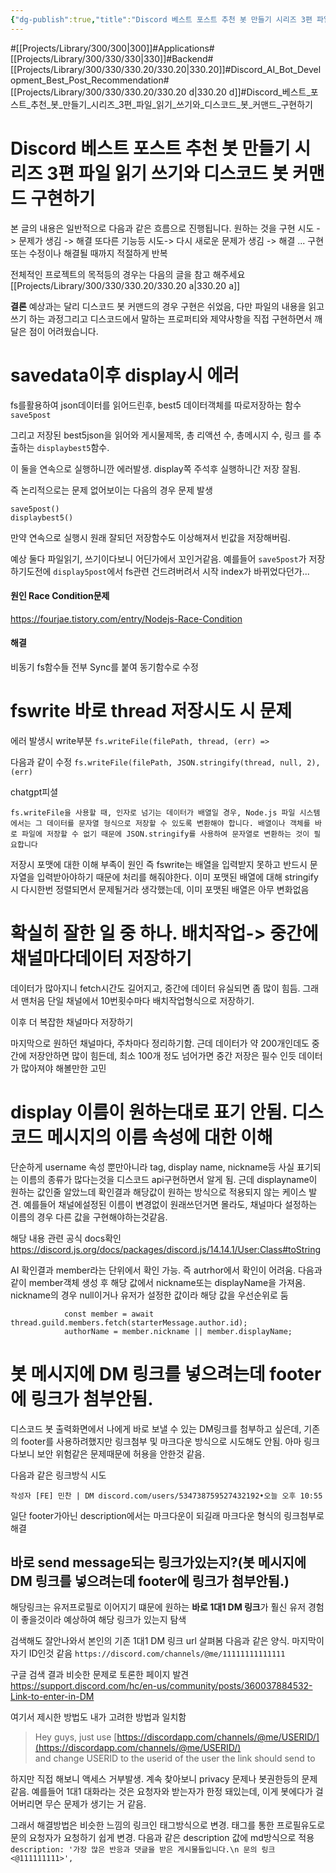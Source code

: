 ```yaml
---
{"dg-publish":true,"title":"Discord 베스트 포스트 추천 봇 만들기 시리즈 3편 파일 읽기 쓰기와 디스코드 봇 커맨드 구현하기","description":"예상과는 달리 디스코드 봇 커맨드의 경우 구현은 쉬었음, 다만 파일의 내용을 읽고 쓰기 하는 과정그리고 디스코드에서 말하는 프로퍼티와 제약사항을 직접 구현하면서 깨달은 점이 어려웠습니다.# savedata이후 display시 에러","permalink":"/projects/library/300/330/330-20/330-20-d/","dgPassFrontmatter":true,"noteIcon":"0","created":"2024-11-04T17:24:55.033+09:00","updated":"2024-11-04T22:21:02.101+09:00"}
---
```


#[[Projects/Library/300/300\|300]]#Applications#[[Projects/Library/300/330/330\|330]]#Backend#[[Projects/Library/300/330/330.20/330.20\|330.20]]#Discord_AI_Bot_Development_Best_Post_Recommendation#[[Projects/Library/300/330/330.20/330.20 d\|330.20 d]]#Discord_베스트_포스트_추천_봇_만들기_시리즈_3편_파일_읽기_쓰기와_디스코드_봇_커맨드_구현하기
# Discord 베스트 포스트 추천 봇 만들기 시리즈 3편 파일 읽기 쓰기와 디스코드 봇 커맨드 구현하기

본 글의 내용은 일반적으로  다음과 같은 흐름으로 진행됩니다.
원하는 것을 구현 시도 -> 문제가 생김 -> 해결
또다른 기능등 시도-> 다시 새로운 문제가 생김 -> 해결
... 구현 또는 수정이나 해결될 때까지 적절하게 반복

전체적인 프로젝트의 목적등의 경우는 다음의 글을 참고 해주세요
[[Projects/Library/300/330/330.20/330.20 a\|330.20 a]]

**결론**
예상과는 달리 디스코드 봇 커맨드의 경우 구현은 쉬었음, 다만 파일의 내용을 읽고 쓰기 하는 과정그리고 디스코드에서 말하는 프로퍼티와 제약사항을 직접 구현하면서 깨달은 점이 어려웠습니다.
# savedata이후 display시 에러

fs를활용하여 json데이터를 읽어드린후, best5 데이터객체를 따로저장하는 함수
 `save5post`

그리고 저장된 best5json을 읽어와 게시물제목, 총 리액션 수, 총메시지 수, 링크 를 추출하는 `displaybest5`함수.

이 둘을 연속으로 실행하니깐 에러발생.  display쪽 주석후 실행하니간 저장 잘됨.

즉 논리적으로는 문제 없어보이는 다음의 경우 문제 발생
```
save5post()
displaybest5()
```
만약 연속으로 실행시 원래 잘되던 저장함수도 이상해져서 빈값을 저장해버림.

예상
둘다 파일읽기, 쓰기이다보니 어딘가에서 꼬인거같음. 예를들어 `save5post`가 저장하기도전에 `display5post`에서 fs관련 건드려버려서 시작 index가 바뀌었다던가...

#### 원인 **Race Condition**문제
https://fourjae.tistory.com/entry/Nodejs-Race-Condition

#### 해결
비동기 fs함수들 전부  Sync를 붙여 동기함수로 수정

# fswrite 바로 thread 저장시도 시 문제


에러 발생시 write부분
`fs.writeFile(filePath, thread, (err) =>`

다음과 같이 수정
`fs.writeFile(filePath, JSON.stringify(thread, null, 2), (err)`

chatgpt피셜
```
fs.writeFile을 사용할 때, 인자로 넘기는 데이터가 배열일 경우, Node.js 파일 시스템에서는 그 데이터를 문자열 형식으로 저장할 수 있도록 변환해야 합니다. 배열이나 객체를 바로 파일에 저장할 수 없기 때문에 JSON.stringify를 사용하여 문자열로 변환하는 것이 필요합니다
```
저장시 포맷에 대한 이해 부족이 원인
즉 fswrite는 배열을 입력받지 못하고 반드시 문자열을 입력받아야하기 때문에 처리를 해줘야한다.
이미 포맷된 배열에 대해 stringify시 다시한번 정렬되면서 문제될거라 생각했는데, 이미 포맷된 배열은 아무 변화없음


# 확실히 잘한 일 중 하나. 배치작업-> 중간에 채널마다데이터 저장하기

데이터가 많아지니 fetch시간도 길어지고, 중간에 데이터 유실되면 좀 많이 힘듬. 그래서 맨처음 단일 채널에서 10번횟수마다 배치작업형식으로 저장하기.

이후 더 복잡한 채널마다 저장하기

마지막으로 원하던 채널마다, 주차마다 정리하기함.
근데 데이터가 약 200개인데도 중간에 저장안하면 많이 힘든데,  최소 100개 정도 넘어가면 중간 저장은 필수  인듯
데이터가 많아져야 해볼만한 고민

# display 이름이 원하는대로 표기 안됨. 디스코드 메시지의 이름 속성에 대한 이해

단순하게 username 속성 뿐만아니라 tag, display name,  nickname등 사실 표기되는 이름의 종류가 많다는것을 디스코드 api구현하면서 알게 됨.
근데 displayname이 원하는 값인줄 알았느데 확인결과 해당값이 원하는 방식으로 적용되지 않는 케이스 발견. 예를들어  채널에설정된 이름이 변경없이 원래쓰던거면 몰라도, 채널마다 설정하는 이름의 경우 다른 값을 구현해야하는것같음.

해당 내용 관련 공식 docs확인
https://discord.js.org/docs/packages/discord.js/14.14.1/User:Class#toString

AI 확인결과 member라는 단위에서 확인 가능. 즉 autrhor에서 확인이 어려움.
다음과 같이 member객체 생성 후 해당 값에서 nickname또는  displayName을 가져옴. nickname의 경우  null이거나 유저가 설정한 값이라 해당  값을 우선순위로 둠
```
            const member = await thread.guild.members.fetch(starterMessage.author.id);
            authorName = member.nickname || member.displayName;
```


# 봇 메시지에 DM 링크를 넣으려는데 footer에 링크가 첨부안됨.

디스코드 봇 출력화면에서 나에게 바로 보낼 수 있는 DM링크를 첨부하고 싶은데, 기존의 footer를 사용하려했지만 링크첨부 및 마크다운 방식으로 시도해도 안됨. 아마 링크다보니 보안 위험같은 문제때문에 허용을 안한것 같음.

다음과 같은 링크방식 시도
```
작성자 [FE] 민찬 | DM discord.com/users/534738759527432192•오늘 오후 10:55
```

일단 footer가아닌 description에서는 마크다운이 되길래 마크다운 형식의 링크첨부로 해결

## 바로 send message되는 링크가있는지?(봇 메시지에 DM 링크를 넣으려는데 footer에 링크가 첨부안됨.)

해당링크는 유저프로필로 이어지기 떄문에 원하는 **바로 1대1 DM 링크**가 훨신 유저 경험이 좋을것이라 예상하여 해당 링크가 있는지 탐색

검색해도 잘안나와서 본인의 기존 1대1 DM 링크  url 살펴봄
다음과 같은 양식. 마지막이 자기 ID인것 같음
`https://discord.com/channels/@me/11111111111111`


구글 검색 결과 비슷한 문제로 토론한 페이지 발견
https://support.discord.com/hc/en-us/community/posts/360037884532-Link-to-enter-in-DM

여기서 제시한 방법도 내가 고려한 방법과 일치함
> Hey guys, just use [https://discordapp.com/channels/@me/USERID/](https://discordapp.com/channels/@me/USERID/)  
> and change USERID to the userid of the user the link should send to

하지만 직접 해보니 액세스 거부발생.
계속 찾아보니 privacy 문제나 봇권한등의 문제같음. 예를들어 1대1 대화라는 것은 요청자와 받는자가 한정 돼있는데, 이게 봇에다가 걸어버리면 무슨 문제가 생기는 거 같음.

그래서 해결방법은 비슷한 느낌의 링크인 태그방식으로 변경. 태그를 통한 프로필유도로 문의 요청자가 요청하기 쉽게 변경. 다음과 같은 description 값에 md방식으로 적용
`description: '가장 많은 반응과 댓글을 받은 게시물들입니다.\n 문의 링크 <@111111111>',`
